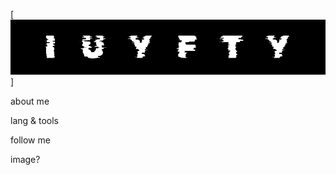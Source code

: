 [![Header](https://github.com/iuyfty/iuyfty/blob/main/assets/image1.png)]


about me

lang & tools

follow me

image?